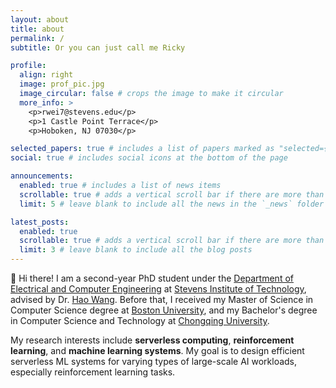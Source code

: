```yaml
---
layout: about
title: about
permalink: /
subtitle: Or you can just call me Ricky

profile:
  align: right
  image: prof_pic.jpg
  image_circular: false # crops the image to make it circular
  more_info: >
    <p>rwei7@stevens.edu</p>
    <p>1 Castle Point Terrace</p>
    <p>Hoboken, NJ 07030</p>

selected_papers: true # includes a list of papers marked as "selected={true}"
social: true # includes social icons at the bottom of the page

announcements:
  enabled: true # includes a list of news items
  scrollable: true # adds a vertical scroll bar if there are more than 3 news items
  limit: 5 # leave blank to include all the news in the `_news` folder

latest_posts:
  enabled: true
  scrollable: true # adds a vertical scroll bar if there are more than 3 new posts items
  limit: 3 # leave blank to include all the blog posts
---
```


:wave: Hi there! I am a second-year PhD student under the [Department of Electrical and Computer Engineering](https://www.stevens.edu/school-engineering-science/departments/electrical-computer-engineering) at [Stevens Institute of Technology](https://www.stevens.edu/), advised by Dr. [Hao Wang](https://intellisys.haow.us/haowang/). Before that, I received my Master of Science in Computer Science degree at [Boston University](https://www.bu.edu/), and my Bachelor's degree in Computer Science and Technology at [Chongqing University](https://english.cqu.edu.cn/).

My research interests include **serverless computing**, **reinforcement learning**, and **machine learning systems**. My goal is to design efficient serverless ML systems for varying types of large-scale AI workloads, especially reinforcement learning tasks.